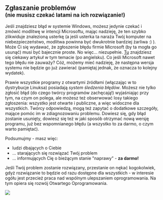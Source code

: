 ﻿



<h2>Zgłaszanie problemów<br />
<small>(nie musisz czekać latami na ich rozwiązanie!)</small></h2>

Jeśli znajdziesz błąd w systemie Windows, możesz jedynie czekać
i zmówić modlitwę w intencji Microsoftu, mając nadzieję, że ten szybko
zlikwiduje znalezioną usterkę (a jeśli usterka ta naraża Twój komputer
na niebezpieczeństwo, modlitwa powinna być dwukrotnie bardziej żarliwa :) ).
Może Ci się wydawać, że zgłoszenie błędu firmie Microsoft (by ta mogła
go usunąć) musi być bajecznie proste. No więc... niezupełnie.
<a href="http://www.oreillynet.com/mac/blog/2002/06/mission_impossible_submitting.html">Tu</a>
znajdziesz się ciekawy artykuł w tym temacie (po angielsku). Co jeśli Microsoft
nawet tego błędu nie zauważy? Cóż, możemy mieć nadzieję, że następna wersja
systemu nie będzie go już zawierać (pamiętaj jednak, że oznacza to kolejny wydatek).

Prawie wszystkie programy z otwartymi źródłami (włączając w to dystrybucje
Linuksa) posiadają <i>system śledzenia błędów</i>. Możesz nie tylko zgłosić
błąd (do czego twórcy programów zachęcają!) wyjaśniając przy tym, na czym on
polega, ale możesz też obserwować losy takiego zgłoszenia: wszystko jest
otwarte i publiczne, a więc widoczne dla wszystkich. Twórcy odpowiedzą, mogą
też zapytać o dodatkowe szczegóły, mające pomóc im w zdiagnozowaniu problemu.
Dowiesz się, gdy błąd zostanie usunięty, dowiesz się też w jaki sposób otrzymać
nową wersję programu, już bez wspomnianego błędu (a wszystko to za darmo, o czym
warto pamiętać).


Podsumujmy - masz więc:

<ul>
<li>ludzi dbających o Ciebie</li>
<li>... starających się rozwiązać Twój problem</li>
<li>... informujących Cię o bieżącym stanie "naprawy" - <b>za darmo!</b></li>
</ul>

Jeśli Twój
problem zostanie rozwiązany, przestanie on nękać kogokolwiek, gdyż rozwiązanie
to będzie od razu dostępne dla wszystkich - w interesie ogółu jest przecież
praca nad wspólnym ulepszaniem oprogramowania. Na tym opiera się rozwój Otwartego Oprogramowania.

<img src="Images/report_bugs_thumb.png" />



